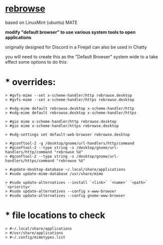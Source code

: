 # [rebrowse](https://github.com/arrowgent/rebrowse/blob/master/rebrowse)
based on LinuxMint (ubuntu) MATE

**modify "default browser" to use various system tools to open applications**

originally designed for Discord in a Firejail
can also be used in Chatty

you will need to create this as the "Default Browser" system wide to a take effect
some options to do this:

# * overrides:

```
> #gvfs-mime --set x-scheme-handler/http rebrowse.desktop
> #gvfs-mime --set x-scheme-handler/https rebrowse.desktop

> #xdg-mime default rebrowse.desktop x-scheme-handler/http
> #xdg-mime default rebrowse.desktop x-scheme-handler/https

> #gio mime x-scheme-handler/http rebrowse.desktop
> #gio mime x-scheme-handler/https rebrowse.desktop

> #xdg-settings set default-web-browser rebrowse.desktop

> #gconftool-2 -g /desktop/gnome/url-handlers/http/command
> #gconftool-2 --type string -s /desktop/gnome/url-handlers/http/command "rebrowse %U"
> #gconftool-2 --type string -s /desktop/gnome/url-handlers/https/command "rebrowse %U"

> #update-desktop-database ~/.local/share/applications
> #sudo update-mime-database /usr/share/mime

> #sudo update-alternatives --install `<link>` `<name>` `<path>` `<priority>`
> #sudo update-alternatives --config x-www-browser
> #sudo update-alternatives --config gnome-www-browser
```

# * file locations to check
```
> #~/.local/share/applications
> #/usr/share/applications
> #~/.config/mimetypes.list
```

